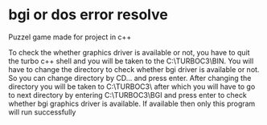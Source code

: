 # **bgi or dos error resolve**
Puzzel game made for project in c++

To check the whether graphics driver is available or not, you have to quit the turbo c++ shell and you will be taken to the C:\TURBOC3\BIN. You will have to change the directory to check whether bgi driver is available or not. So you can change directory by CD... and press enter. After changing the directory you will be taken to C:\TURBOC3\ after which you will have to go to next directory by entering C:\TURBOC3\BGI and press enter to check whether bgi graphics driver is available. If available then only this program will run successfully
